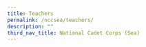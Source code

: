 ```yaml
---
title: Teachers
permalink: /nccsea/teachers/
description: ""
third_nav_title: National Cadet Corps (Sea)
---
```

